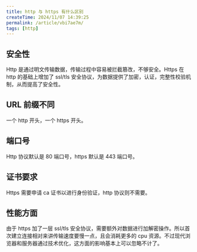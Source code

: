 ```yaml
---
title: http 与 https 有什么区别
createTime: 2024/11/07 14:39:25
permalink: /article/vbi7ae7m/
tags: [http]
---
```


## 安全性

Http 是通过明文传输数据，传输过程中容易被拦截篡改，不够安全。Https 在 http 的基础上增加了 ssl/tls 安全协议，为数据提供了加密，认证，完整性校验机制，从而提高了安全性。

## URL 前缀不同

一个 http 开头，一个 https 开头。

## 端口号

Http 协议默认是 80 端口号，https 默认是 443 端口号。

## 证书要求

Https 需要申请 ca 证书以进行身份验证，http 协议则不需要。

## 性能方面

由于 https 加了一层 ssl/tls 安全协议，需要额外对数据进行加解密操作。所以首次建立连接相对来讲传输速度要慢一点，且会消耗更多的 cpu 资源。不过现代浏览器和服务器通过技术优化，这方面的影响基本上可以忽略不计了。
